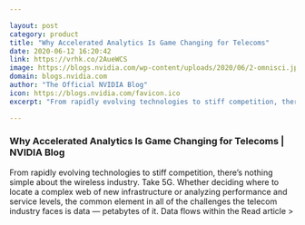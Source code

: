 ```yaml
---

layout: post
category: product
title: "Why Accelerated Analytics Is Game Changing for Telecoms"
date: 2020-06-12 16:20:42
link: https://vrhk.co/2AueWCS
image: https://blogs.nvidia.com/wp-content/uploads/2020/06/2-omnisci.jpg
domain: blogs.nvidia.com
author: "The Official NVIDIA Blog"
icon: https://blogs.nvidia.com/favicon.ico
excerpt: "From rapidly evolving technologies to stiff competition, there’s nothing simple about the wireless industry. Take 5G. Whether deciding where to locate a complex web of new infrastructure or analyzing performance and service levels, the common element in all of the challenges the telecom industry faces is data — petabytes of it. Data flows within the Read article &gt;"

---
```


### Why Accelerated Analytics Is Game Changing for Telecoms | NVIDIA Blog

From rapidly evolving technologies to stiff competition, there’s nothing simple about the wireless industry. Take 5G. Whether deciding where to locate a complex web of new infrastructure or analyzing performance and service levels, the common element in all of the challenges the telecom industry faces is data — petabytes of it. Data flows within the Read article &gt;